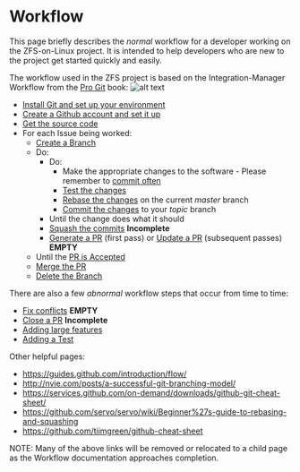 # Workflow

This page briefly describes the *normal* workflow for a developer working on the ZFS-on-Linux project.  It is intended to help developers who are new to the project get started quickly and easily.

The workflow used in the ZFS project is based on the Integration-Manager Workflow from the [Pro Git][pro-git] book:
![alt text](https://git-scm.com/book/en/v2/images/integration-manager.png "Workflow")

* [Install Git and set up your environment][W-install]
* [Create a Github account and set it up][W-github-account]
* [Get the source code][W-get-code]
* For each Issue being worked:
   * [Create a Branch][W-create-branch]
   * Do:
       * Do:
           * Make the appropriate changes to the software - Please remember to [commit often][W-often]
           * [Test the changes][W-test]
           * [Rebase the changes][W-rebase] on the current *master* branch
           * [Commit the changes][W-commit] to your *topic* branch
       * Until the change does what it should
       * [Squash the commits][W-squash] **Incomplete**
       * [Generate a PR][W-generate] (first pass) or [Update a PR][W-update] (subsequent passes) **EMPTY**
   * Until the [PR is Accepted][W-accept]
   * [Merge the PR][W-merge]
   * [Delete the Branch][W-delete-branch]

There are also a few *abnormal* workflow steps that occur from time to time:

* [Fix conflicts][W-conflicts] **EMPTY**
* [Close a PR][W-close-PR] **Incomplete**
* [Adding large features][W-large]
* [Adding a Test][W-create-test]

Other helpful pages:

* https://guides.github.com/introduction/flow/
* http://nvie.com/posts/a-successful-git-branching-model/
* https://services.github.com/on-demand/downloads/github-git-cheat-sheet/
* https://github.com/servo/servo/wiki/Beginner%27s-guide-to-rebasing-and-squashing
* https://github.com/tiimgreen/github-cheat-sheet

NOTE:  Many of the above links will be removed or relocated to a child page as the Workflow documentation approaches completion.

[zol]: https://github.com/zfsonlinux/zfs
[pro-git]: https://git-scm.com/book/en/v2
[W-install]: https://github.com/pashford/zfswiki/blob/master/wiki/Workflow/Install-Git.md
[W-github-account]: https://github.com/pashford/zfswiki/blob/master/wiki/Workflow/Create-Github-Account.md
[W-get-code]: https://github.com/pashford/zfswiki/blob/master/wiki/Workflow/Get-Source.md
[W-create-branch]: https://github.com/pashford/zfswiki/blob/master/wiki/Workflow/Create-Branch.md
[W-often]: https://github.com/pashford/zfswiki/blob/master/wiki/Workflow/Commit-Often.md
[W-test]: https://github.com/pashford/zfswiki/blob/master/wiki/Workflow/Test.md
[W-rebase]: https://github.com/pashford/zfswiki/blob/master/wiki/Workflow/Rebase.md
[W-commit]: https://github.com/pashford/zfswiki/blob/master/wiki/Workflow/Commit.md
[W-squash]: https://github.com/pashford/zfswiki/blob/master/wiki/Workflow/Squash.md
[W-generate]: https://github.com/pashford/zfswiki/blob/master/wiki/Workflow/Generate-PR.md
[W-update]: https://github.com/pashford/zfswiki/blob/master/wiki/Workflow/Update-PR.md
[W-accept]: https://github.com/pashford/zfswiki/blob/master/wiki/Workflow/Accept-PR.md
[W-merge]: https://github.com/pashford/zfswiki/blob/master/wiki/Workflow/Merge-PR.md
[W-conflicts]: https://github.com/pashford/zfswiki/blob/master/wiki/Workflow/Conflicts.md
[W-close-PR]: https://github.com/pashford/zfswiki/blob/master/wiki/Workflow/Close-PR.md
[W-large]: https://github.com/pashford/zfswiki/blob/master/wiki/Workflow/Large-Features.md
[W-create-test]: https://github.com/pashford/zfswiki/blob/master/wiki/Workflow/Create-Test.md
[W-delete-branch]: https://github.com/pashford/zfswiki/blob/master/wiki/Workflow/Delete-Branch.md

